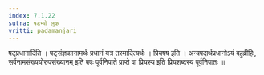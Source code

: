 ```yaml
---
index: 7.1.22
sutra: षड्भ्यो लुक्
vritti: padamanjari
---
```


  षट्प्रधानादिति । षट्संज्ञकानामर्थः प्रधानं यत्र तस्मादित्यर्थः । प्रियषष इति । अन्यपदार्थप्रधानोऽयं बहुव्रीहिः, सर्वनामसंख्ययोरुपसंख्यानम् इति षषः पूर्वनिपाते प्राप्ते वा प्रियस्य इति प्रियशब्दस्य पूर्वनिपातः ॥